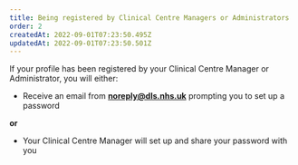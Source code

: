 ```yaml
---
title: Being registered by Clinical Centre Managers or Administrators​
order: 2
createdAt: 2022-09-01T07:23:50.495Z
updatedAt: 2022-09-01T07:23:50.501Z
---
```

If your profile has been registered by your Clinical Centre Manager or Administrator, you will either:​

- Receive an email from **noreply@dls.nhs.uk** prompting you to set up a password

**or**

- Your Clinical Centre Manager will set up and share your password with you
